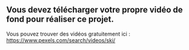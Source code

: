 ## Vous devez télécharger votre propre vidéo de fond pour réaliser ce projet.

Vous pouvez trouver des vidéos gratuitement ici : https://www.pexels.com/search/videos/ski/
